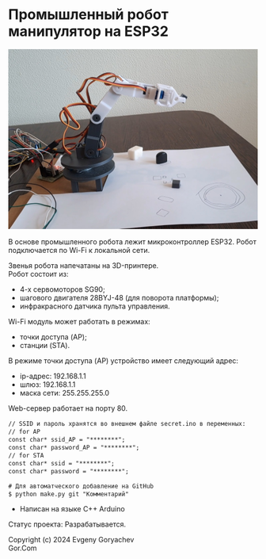 # Промышленный робот манипулятор на ESP32

![img/ArmRobot.jpg](img/ArmRobot.jpg)


В основе промышленного робота лежит микроконтроллер ESP32.
Робот подключается по Wi-Fi к локальной сети.  

Звенья робота напечатаны на 3D-принтере.  
Робот состоит из:
- 4-х сервомоторов SG90;
- шагового двигателя 28BYJ-48 (для поворота платформы);
- инфракрасного датчика пульта управления.


Wi-Fi модуль может работать в режимах:
- точки доступа (AP);
- станции (STA).

В режиме точки доступа (AP) устройство имеет следующий адрес:
- ip-адрес: 192.168.1.1
- шлюз: 192.168.1.1
- маска сети: 255.255.255.0

Web-сервер работает на порту 80.

```
// SSID и пароль хранятся во внешнем файле secret.ino в переменных:
// for AP 
const char* ssid_AP = "********";  
const char* password_AP = "********";
// for STA
const char* ssid = "********";  
const char* password = "********";
```

```
# Для автоматческого добавление на GitHub
$ python make.py git "Комментарий"
```

- Написан на языке C++ Arduino

Статус проекта: Разрабатывается.


Copyright (c) 2024 Evgeny Goryachev  
Gor.Com 